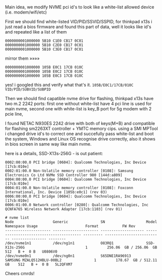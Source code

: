 Main idea, we modify NVME pci id's to look like a white-list allowed device (i.e. modem/wifi/etc)

First we should find white-listed VID/PID/SSVID/SSPID, for thinkpad x13s i just read a bios firmware and found this part
of data, well it looks like  id's and repeated like a list of them 
```
0000000001000000 5B10 C1E0 CB17 0C01
0000000001000000 5B10 C2E0 CB17 0C01
0000000001000000 5B10 C3E0 CB17 0C01
```
mirror them »»»»
```
0000000001000000 105B E0C1 17CB 010C
0000000001000000 105B E0C2 17CB 010C
0000000001000000 105B E0C3 17CB 010C
```
yes! i googled this and verify what that's it.
`105B/E0C1/17CB/010C`
`VID/PID/SUBVID/SUBPID`

Then we should find capatible nvme drive for flashing, thinkpad x13s have two m.2 2242 ports: 
first one without white-list have 4 pci line is used for main nvme, 
second one with white-list is key_B port for 5g modem with 2 pcie line, 

I found NETAC N930ES 2242 drive with both of keys(M+B) and compatible for flashing sm2263XT controller + YMTC memory cips.
using a SMI MPTool i changed drive id's to correct one and succefully pass white-list and boot the system,
Windows and Linux OS recognise drive correctly, also it shows in bios screen in same way like main nvme.

here is a details, SSD-X13s-256G - is out patient:
```# lspci -nn
0002:00:00.0 PCI bridge [0604]: Qualcomm Technologies, Inc Device [17cb:010e]
0002:01:00.0 Non-Volatile memory controller [0108]: Samsung Electronics Co Ltd NVMe SSD Controller 980 [144d:a809]
0004:00:00.0 PCI bridge [0604]: Qualcomm Technologies, Inc Device [17cb:010e]
0004:01:00.0 Non-Volatile memory controller [0108]: Foxconn International, Inc. Device [105b:e0c1] (rev 03)
0006:00:00.0 PCI bridge [0604]: Qualcomm Technologies, Inc Device [17cb:010e]
0006:01:00.0 Network controller [0280]: Qualcomm Technologies, Inc QCNFA765 Wireless Network Adapter [17cb:1103] (rev 01)

# nvme list
Node                  Generic               SN                   Model                                    Namespace Usage                      Format           FW Rev  
--------------------- --------------------- -------------------- ---------------------------------------- --------- -------------------------- ---------------- --------
/dev/nvme1n1          /dev/ng1n1            O83RQ1               SSD-X13s-256G                            1         256.06  GB / 256.06  GB    512   B +  0 B   U0806V0 
/dev/nvme0n1          /dev/ng0n1            S65DNE1RA96913       SAMSUNG MZALQ512HBLU-00BL2               1         178.67  GB / 512.11  GB    512   B +  0 B   5L2QFXM7

```
Cheers cmrds!
